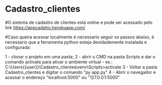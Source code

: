 # Cadastro_clientes

#O sistema de cadastro de clientes está online e pode ser acessado pelo link https://appcadatro.herokuapp.com/

#Caso queira acessar localmente é necessario seguir os passos abaixo, é necessario que a ferramenta python esteja devidademente instalada e configurada:

1 - clonar o projeto em uma pasta;
2 - abrir o CMD na pasta Scripts e dar o comando activate para ativar o ambiente virtual - ex.: C:\Users\{{user}}\Cadastro_clientes\venv\Scripts>activate
3 - Voltar a pasta Cadastro_clientes e digitar o comando "py app.py"
4 - Abrir o navegador e acessar o endereço "localhost:5000" ou "127.0.0.1:5000"
